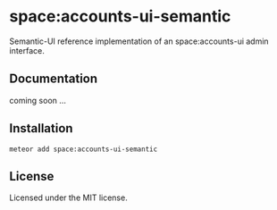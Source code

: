 # space:accounts-ui-semantic
Semantic-UI reference implementation of an space:accounts-ui admin interface.

## Documentation
coming soon …

## Installation
`meteor add space:accounts-ui-semantic`

## License
Licensed under the MIT license.
